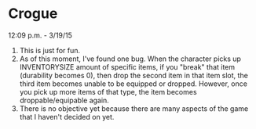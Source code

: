 # Crogue

12:09 p.m. - 3/19/15

1. This is just for fun.
2. As of this moment, I've found one bug. When the character picks up INVENTORYSIZE amount of
	 specific items, if you "break" that item (durability becomes 0), then drop the second item
	 in that item slot, the third item becomes unable to be equipped or dropped. However, once
	 you pick up more items of that type, the item becomes droppable/equipable again.
3. There is no objective yet because there are many aspects of the game that I haven't decided
	 on yet.
